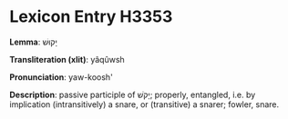 # Lexicon Entry H3353

**Lemma**: יָקוּשׁ

**Transliteration (xlit)**: yâqûwsh

**Pronunciation**: yaw-koosh'

**Description**:
passive participle of יָקֹשׁ; properly, entangled, i.e. by implication (intransitively) a snare, or (transitive) a snarer; fowler, snare.

